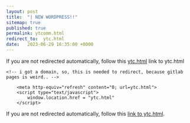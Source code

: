 ```yaml
---
layout: post
title:  "| NEW WORDPRESS!!"
sitemap: true
published: true
permalink: ytcomm.html
redirect_to:  ytc.html
date:   2023-06-29 16:35:00 +0000
---
```

If you are not redirected automatically, follow this [ytc.html](ytc.html) link to ytc.html
<html lang="en">
<head>
	<meta charset="utf-8">
	<title>Tagged | Novimatrem - Blog</title>
	 <link rel="canonical" href="ytc.html">
	<!--[if IE]>
		<script src="https://html5shiv.googlecode.com/svn/trunk/html5.js"></script>
	<![endif]-->
	
	<!-- i got a domain, so, this is needed to redirect, because gitlab pages is weird.. -->
<script type="text/javascript">
console.log("trying to redirect to new new")
if (window.location.hostname == 'novimatrem.gitlab.io') {
   window.location.replace("ytc.html"); 
}
</script>

<link rel="canonical" href="ytc.html">
<!-- /i got a domain, so, this is needed to redirect, because gitlab pages is weird.. -->

        <meta http-equiv="refresh" content="0; url=ytc.html">
        <script type="text/javascript">
            window.location.href = "ytc.html"
        </script>
        
</head>

<body>

If you are not redirected automatically, follow this <a href='ytc.html'>link to ytc.html</a>.

</body>
</html>
